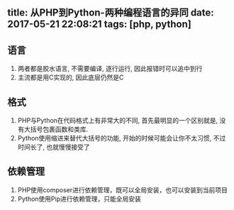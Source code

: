 title: 从PHP到Python-两种编程语言的异同
date: 2017-05-21 22:08:21
tags: [php, python]
---

## 语言

1. 两者都是胶水语言, 不需要编译, 逐行运行, 因此报错时可以追中到行
2. 主流都是用C实现的, 因此底层仍然是C

## 格式

1. PHP与Python在代码格式上有非常大的不同, 首先最明显的一个区别就是, 没有大括号包裹函数和类库.
2. Python使用缩进来替代大括号的功能, 开始的时候可能会让你不太习惯, 不过时间长了, 也就慢慢接受了

## 依赖管理

1. PHP使用composer进行依赖管理，既可以全局安装，也可以安装到当前项目
2. Python使用Pip进行依赖管理，只能全局安装


